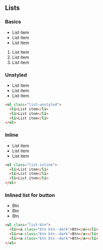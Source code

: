 <h2 id="lists">Lists</h2>

### Basics

<div class="docs-example">
  <ul>
    <li>List item</li>
    <li>List item</li>
    <li>List item</li>
  </ul>

  <ol>
    <li>List item</li>
    <li>List item</li>
    <li>List item</li>
  </ol>
</div>


### Unstyled

<div class="docs-example">
  <ul class="list-unstyled">
    <li>List item</li>
    <li>List item</li>
    <li>List item</li>
  </ul>
</div>

```html
<ul class="list-unstyled">
  <li>List item</li>
  <li>List item</li>
  <li>List item</li>
</ul>
```

### Inline

<div class="docs-example">
  <ul class="list-inline">
    <li>List item</li>
    <li>List item</li>
    <li>List item</li>
  </ul>
</div>

```html
<ul class="list-inline">
  <li>List item</li>
  <li>List item</li>
  <li>List item</li>
</ul>
```

### Inlined list for button

<div class="docs-example">
  <ul class="list-btn">
    <li><a class="btn btn--dark">Btn</a></li>
    <li><a class="btn btn--dark">Btn</a></li>
    <li><a class="btn btn--dark">Btn</a></li>
  </ul>
</div>

```html
<ul class="list-btn">
  <li><a class="btn btn--dark">Btn</a></li>
  <li><a class="btn btn--dark">Btn</a></li>
  <li><a class="btn btn--dark">Btn</a></li>
</ul>
```
